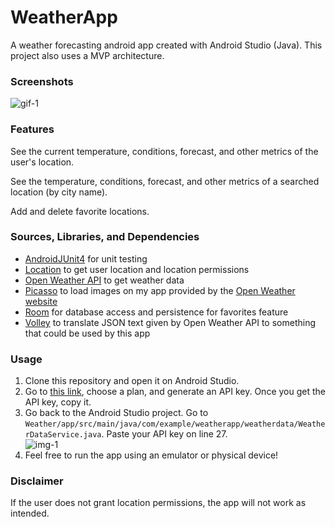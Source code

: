 # WeatherApp
A weather forecasting android app created with Android Studio (Java). This project also uses a MVP architecture. 

### Screenshots
![gif-1](https://user-images.githubusercontent.com/85015271/177485442-2ca423c1-5755-4286-988e-abf9547b72cc.gif)

### Features
See the current temperature, conditions, forecast, and other metrics of the user's location.

See the temperature, conditions, forecast, and other metrics of a searched location (by city name). 

Add and delete favorite locations.

### Sources, Libraries, and Dependencies
- [AndroidJUnit4](https://developer.android.com/reference/androidx/test/runner/AndroidJUnit4) for unit testing
- [Location](https://developer.android.com/reference/android/location/package-summary) to get user location and location permissions
- [Open Weather API](https://openweathermap.org/api) to get weather data
- [Picasso](https://github.com/square/picasso) to load images on my app provided by the [Open Weather website](https://openweathermap.org/weather-conditions)
- [Room](https://developer.android.com/jetpack/androidx/releases/room) for database access and persistence for favorites feature
- [Volley](https://google.github.io/volley/) to translate JSON text given by Open Weather API to something that could be used by this app

### Usage
1. Clone this repository and open it on Android Studio. 
2. Go to [this link](https://openweathermap.org/price#weather), choose a plan, and generate an API key. Once you get the API key, copy it.
3. Go back to the Android Studio project. Go to `Weather/app/src/main/java/com/example/weatherapp/weatherdata/WeatherDataService.java`. Paste your API key on line 27.     
![img-1](https://user-images.githubusercontent.com/85015271/177504197-6436aa6b-97ea-47a5-98e0-b948a4e5ee44.PNG)    
4. Feel free to run the app using an emulator or physical device!

### Disclaimer
If the user does not grant location permissions, the app will not work as intended.




